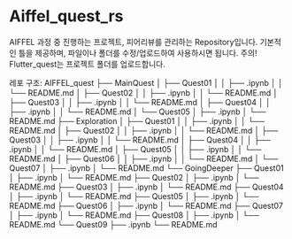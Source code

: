 # Aiffel_quest_rs

AIFFEL 과정 중 진행하는 프로젝트, 피어리뷰를 관리하는 Repository입니다.
기본적인 틀을 제공하며, 파일이나 폴더를 수정/업로드하여 사용하시면 됩니다.
주의! Flutter_quest는 프로젝트 폴더를 업로드합니다.

레포 구조:
AIFFEL_quest
├── MainQuest
│   ├── Quest01
│   │   ├── .ipynb
│   │   └── README.md
│   ├── Quest02
│   │   ├── .ipynb
│   │   └── README.md
│   ├── Quest03
│   │   ├── .ipynb
│   │   └── README.md
│   ├── Quest04
│   │   ├── .ipynb
│   │   └── README.md
│   └── Quest05
│       ├── .ipynb
│       └── README.md
├── Exploration
│   ├── Quest01
│   │   ├── .ipynb
│   │   └── README.md
│   ├── Quest02
│   │   ├── .ipynb
│   │   └── README.md
│   ├── Quest03
│   │   ├── .ipynb
│   │   └── README.md
│   ├── Quest04
│   │   ├── .ipynb
│   │   └── README.md
│   ├── Quest05
│   │   ├── .ipynb
│   │   └── README.md
│   ├── Quest06
│   │   ├── .ipynb
│   │   └── README.md
│   └── Quest07
│       ├── .ipynb
│       └── README.md
└── GoingDeeper
    ├── Quest01
    │   ├── .ipynb
    │   └── README.md
    ├── Quest02
    │   ├── .ipynb
    │   └── README.md
    ├── Quest03
    │   ├── .ipynb
    │   └── README.md
    ├── Quest04
    │   ├── .ipynb
    │   └── README.md
    ├── Quest05
    │   ├── .ipynb
    │   └── README.md
    ├── Quest06
    │   ├── .ipynb
    │   └── README.md
    ├── Quest07
    │   ├── .ipynb
    │   └── README.md
    ├── Quest08
    │   ├── .ipynb
    │   └── README.md
    └── Quest09
        ├── .ipynb
        └── README.md

